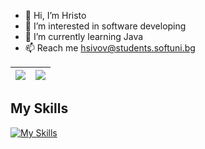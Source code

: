 - 👋 Hi, I’m Hristo
- 👀 I’m interested in software developing
- 🌱 I’m currently learning Java
- 📫 Reach me hsivov@students.softuni.bg

| <img src="https://github-readme-stats.vercel.app/api/top-langs/?username=hsivov&layout=compact&hide_border=true&theme=transparent" /> | <img src="https://github-readme-stats.vercel.app/api?username=hsivov&hide_border=true&show_icons=true&theme=transparent" /> |
|---|---|

## My Skills
[![My Skills](https://skillicons.dev/icons?i=js,html,css,bootstrap,java,spring,maven,mysql,postgres,docker)](https://skillicons.dev)

  
<!---
hsivov/hsivov is a ✨ special ✨ repository because its `README.md` (this file) appears on your GitHub profile.
You can click the Preview link to take a look at your changes.
--->
